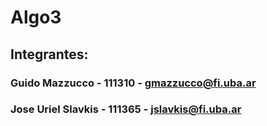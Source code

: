 # Algo3

## Integrantes:

### Guido Mazzucco - 111310 - gmazzucco@fi.uba.ar
### Jose Uriel Slavkis - 111365 - jslavkis@fi.uba.ar
